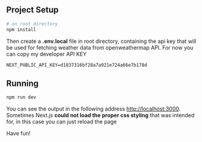 ## Project Setup
``` bash
# on root directory
npm install
```

Then create a **.env.local** file in root directory, containing the api key that will be used for fetching weather data from openweathermap API. For now you can copy my developer API KEY

```
NEXT_PUBLIC_API_KEY=d1837316bf28a7a921e724a66e7b178d
```

## Running
```bash
npm run dev
```

You can see the output in the following address [http://localhost:3000](http://localhost:3000). Sometimes Next.js **could not load the proper css styling** that was intended for, in this case you can just reload the page

Have fun!